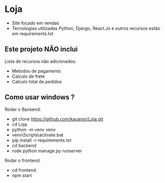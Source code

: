 # Loja
- Site focado em vendas
- Tecnologias utilizadas Python, Django, React.Js e outros recursos estão em requirements.txt

## Este projeto NÃO inclui
Lista de recursos não adicionados:

- Metodos de pagamento
- Calculo de frete
- Calculo total de pedidos


## Como usar windows ?
Rodar o Backend:
- git clone https://github.com/kauansr/Loja.git
- cd Loja
- python -m venv venv
- venv\Scripts\activate.bat
- pip install -r requirements.txt
- cd backend
- rode python manage.py runserver

Rodar o frontend:
- cd frontend
- npm start
